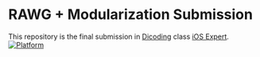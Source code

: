 # RAWG + Modularization Submission
This repository is the final submission in [Dicoding](dicoding.com) class [iOS Expert](https://www.dicoding.com/academies/209).<br>
 [![Platform](https://img.shields.io/badge/platform-iOS-green.svg)](https://developer.apple.com/)
